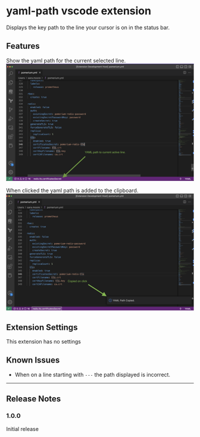 # yaml-path vscode extension

Displays the key path to the line your cursor is on in the status bar.

## Features

Show the yaml path for the current selected line. ![shows_path](shows_yaml_path.png)

When clicked the yaml path is added to the clipboard. ![clipboard](copies_to_clipboard.png)

## Extension Settings

This extension has no settings

## Known Issues

- When on a line starting with `---` the path displayed is incorrect.

---

## Release Notes

### 1.0.0

Initial release
